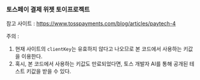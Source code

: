 ### 토스페이 결제 위젯 토이프로젝트

참고 사이트 : https://www.tosspayments.com/blog/articles/paytech-4

주의 : 
1. 현재 사이트의 `clientKey`는 유효하지 않다고 나오므로 본 코드에서 사용하는 키값을 이용한다.
2. 혹시, 본 코드에서 사용하는 키값도 만료되었다면, 토스 개발자 AI를 통해 공개된 테스트 키값을 받을 수 있다.

